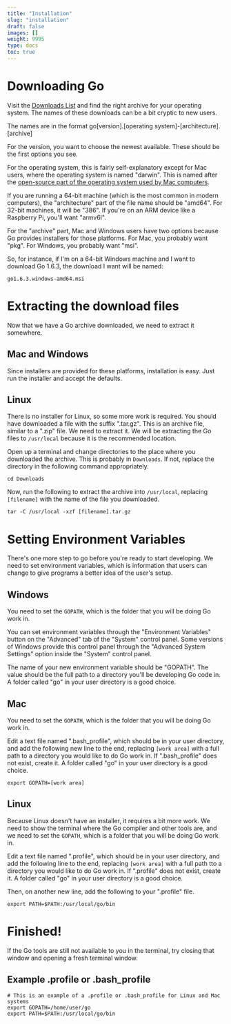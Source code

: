 ```yaml
---
title: "Installation"
slug: "installation"
draft: false
images: []
weight: 9995
type: docs
toc: true
---
```


# Downloading Go

Visit the [Downloads List][1] and find the right archive for your operating system. The names of these downloads can be a bit cryptic to new users.

The names are in the format go[version].[operating system]-[architecture].[archive]

For the version, you want to choose the newest available. These should be the first options you see.

For the operating system, this is fairly self-explanatory except for Mac users, where the operating system is named "darwin". This is named after the [open-source part of the operating system used by Mac computers][2].

If you are running a 64-bit machine (which is the most common in modern computers), the "architecture" part of the file name should be "amd64". For 32-bit machines, it will be "386". If you're on an ARM device like a Raspberry Pi, you'll want "armv6l".

For the "archive" part, Mac and Windows users have two options because Go provides installers for those platforms. For Mac, you probably want "pkg". For Windows, you probably want "msi".

So, for instance, if I'm on a 64-bit Windows machine and I want to download Go 1.6.3, the download I want will be named:

`go1.6.3.windows-amd64.msi`

# Extracting the download files

Now that we have a Go archive downloaded, we need to extract it somewhere.

## Mac and Windows

Since installers are provided for these platforms, installation is easy. Just run the installer and accept the defaults.

## Linux

There is no installer for Linux, so some more work is required. You should have downloaded a file with the suffix ".tar.gz". This is an archive file, similar to a ".zip" file. We need to extract it. We will be extracting the Go files to `/usr/local` because it is the recommended location.

Open up a terminal and change directories to the place where you downloaded the archive. This is probably in `Downloads`. If not, replace the directory in the following command appropriately.

`cd Downloads`

Now, run the following to extract the archive into `/usr/local`, replacing `[filename]` with the name of the file you downloaded.

`tar -C /usr/local -xzf [filename].tar.gz`

# Setting Environment Variables

There's one more step to go before you're ready to start developing. We need to set environment variables, which is information that users can change to give programs a better idea of the user's setup.

## Windows

You need to set the `GOPATH`, which is the folder that you will be doing Go work in.

You can set environment variables through the "Environment Variables" button on the "Advanced" tab of the "System" control panel. Some versions of Windows provide this control panel through the "Advanced System Settings" option inside the "System" control panel.

The name of your new environment variable should be "GOPATH". The value should be the full path to a directory you'll be developing Go code in. A folder called "go" in your user directory is a good choice.

## Mac

You need to set the `GOPATH`, which is the folder that you will be doing Go work in.

Edit a text file named ".bash_profile", which should be in your user directory, and add the following new line to the end, replacing `[work area]` with a full path to a directory you would like to do Go work in. If ".bash_profile" does not exist, create it. A folder called "go" in your user directory is a good choice.

`export GOPATH=[work area]`

## Linux

Because Linux doesn't have an installer, it requires a bit more work. We need to show the terminal where the Go compiler and other tools are, and we need to set the `GOPATH`, which is a folder that you will be doing Go work in.

Edit a text file named ".profile", which should be in your user directory, and add the following line to the end, replacing `[work area]` with a full path tto a directory you would like to do Go work in. If ".profile" does not exist, create it. A folder called "go" in your user directory is a good choice.

Then, on another new line, add the following to your ".profile" file.

`export PATH=$PATH:/usr/local/go/bin`

# Finished!

If the Go tools are still not available to you in the terminal, try closing that window and opening a fresh terminal window.


  [1]: https://golang.org/dl/
  [2]: https://en.wikipedia.org/wiki/Darwin_(operating_system)

## Example .profile or .bash_profile
```
# This is an example of a .profile or .bash_profile for Linux and Mac systems
export GOPATH=/home/user/go
export PATH=$PATH:/usr/local/go/bin
```

